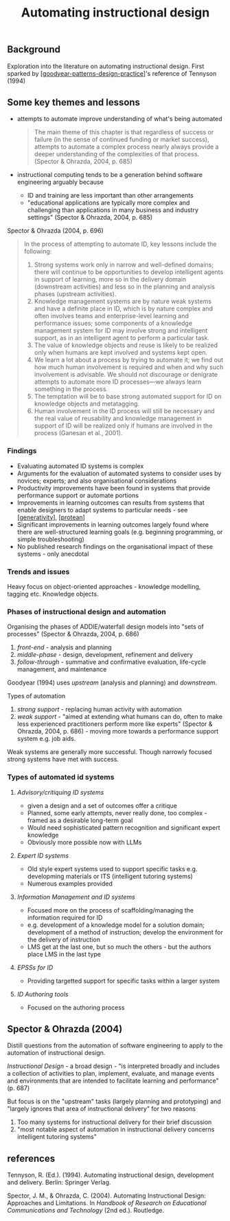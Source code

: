 ﻿---
backlinks:
- title: Design
  url: /sense/Design/design.html
- title: Patterns, pattern languages and design practice
  url: /sense/Paper-Summaries/goodyear-patterns-design-practice.html
title: Automating instructional design
---
## Background

Exploration into the literature on automating instructional design. First sparked by [[goodyear-patterns-design-practice]]'s reference of Tennyson (1994)

## Some key themes and lessons

- attempts to automate improve understanding of what's being automated

	> The main theme of this chapter is that regardless of success or failure (in the sense of continued funding or market success), attempts to automate a complex process nearly always provide a deeper understanding of the complexities of that process. (Spector & Ohrazda, 2004, p. 685)

- instructional computing tends to be a generation behind software engineering arguably because
  - ID and training are less important than other arrangements
  - "educational applications are typically more complex and challenging than applications in many business and industry settings" (Spector & Ohrazda, 2004, p. 685)

Spector & Ohrazda (2004, p. 696)
> In the process of attempting to automate ID, key lessons include the following: 
> 1. Strong systems work only in narrow and well-defined domains; there will continue to be opportunities to develop intelligent agents in support of learning, more so in the delivery domain (downstream activities) and less so in the planning and analysis phases (upstream activities). 
> 2. Knowledge management systems are by nature weak systems and have a definite place in ID, which is by nature complex and often involves teams and enterprise-level learning and performance issues; some components of a knowledge management system for ID may involve strong and intelligent support, as in an intelligent agent to perform a particular task. 
> 3. The value of knowledge objects and reuse is likely to be realized only when humans are kept involved and systems kept open. 
> 4. We learn a lot about a process by trying to automate it; we find out how much human involvement is required and when and why such involvement is advisable. We should not discourage or denigrate attempts to automate more ID processes—we always learn something in the process. 
> 5. The temptation will be to base strong automated support for ID on knowledge objects and metatagging. 
> 6. Human involvement in the ID process will still be necessary and the real value of reusability and knowledge management in support of ID will be realized only if humans are involved in the process (Ganesan et al., 2001).

### Findings

- Evaluating automated ID systems is complex
- Arguments for the evaluation of automated systems to consider uses by novices; experts; and also organisational considerations
- Productivity improvements have been found in systems that provide performance support or automate portions
- Improvements in learning outcomes can results from systems that enable designers to adapt systems to particular needs - see [[generativity]], [[protean]]
- Significant improvements in learning outcomes largely found where there are well-structured learning goals (e.g. beginning programming, or simple troubleshooting)
- No published research findings on the organisational impact of these systems - only anecdotal

### Trends and issues

Heavy focus on object-oriented approaches - knowledge modelling, tagging etc. Knowledge objects.

### Phases of instructional design and automation

Organising the phases of ADDIE/waterfall design models into "sets of processes" (Spector & Ohrazda, 2004, p. 686)

1. _front-end_ - analysis and planning
2. _middle-phase_ - design, development, refinement and delivery
3. _follow-through_ - summative and confirmative evaluation, life-cycle management, and maintenance

Goodyear (1994) uses _upstream_ (analysis and planning) and _downstream_.

Types of automation

1. _strong support_ - replacing human activity with automation
2. _weak support_ - "aimed at extending what humans can do, often to make less experienced practitioners perform more like experts" (Spector & Ohrazda, 2004, p. 686) - moving more towards a performance support system e.g. job aids.

Weak systems are generally more successful.  Though narrowly focused strong systems have met with success.

### Types of automated id systems

1. _Advisory/critiquing ID systems_

	- given a design and a set of outcomes offer a critique
	- Planned, some early attempts, never really done, too complex - framed as a desirable long-term goal 
	- Would need sophisticated pattern recognition and significant expert knowledge
	- Obviously more possible now with LLMs

2. _Expert ID systems_

	- Old style expert systems used to support specific tasks e.g. developming materials or ITS (intelligent tutoring systems)
	- Numerous examples provided

3. _Information Management and ID systems_

	- Focused more on the process of scaffolding/managing the information required for ID
	- e.g. development of a knowledge model for a solution domain; development of a method of instruction; develop the environment for the delivery of instruction
	- LMS get at the last one, but so much the others - but the authors place LMS in the last type

4. _EPSSs for ID_

	- Providing targetted support for specific tasks within a larger system

5. _ID Authoring tools_

	- Focused on the authoring process


## Spector & Ohrazda (2004)

Distill questions from the automation of software engineering to apply to the automation of instructional design.

_Instructional Design_ - a broad design - "is interpreted broadly and includes a collection of activities to plan, implement, evaluate, and manage events and environments that are intended to facilitate learning and performance" (p. 687)

But focus is on the "upstream" tasks (largely planning and prototyping) and "largely ignores that area of instructional delivery" for two reasons 

1. Too many systems for instructional delivery for their brief discussion
2. "most notable aspect of automation in instructional delivery concerns intelligent tutoring systems"

## references

Tennyson, R. (Ed.). (1994). Automating instructional design, development and delivery. Berlin: Springer Verlag.

Spector, J. M., & Ohrazda, C. (2004). Automating Instructional Design: Approaches and Limitations. In *Handbook of Research on Educational Communications and Technology* (2nd ed.). Routledge.


[//begin]: # "Autogenerated link references for markdown compatibility"
[goodyear-patterns-design-practice]: ../Paper-Summaries/goodyear-patterns-design-practice "Patterns, pattern languages and design practice"
[generativity]: ../nodt/generativity "Generativity"
[protean]: ../concepts/protean "Protean"
[//end]: # "Autogenerated link references"